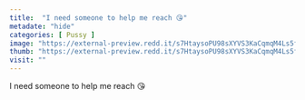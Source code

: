 ```yaml
---
title:  "I need someone to help me reach 😘"
metadate: "hide"
categories: [ Pussy ]
image: "https://external-preview.redd.it/s7HtaysoPU98sXYVS3KaCqmqM4Ls5fwE2tzKZNGX1fc.jpg?auto=webp&s=a2d50517d65726f771543ee302c332b572c8eebf"
thumb: "https://external-preview.redd.it/s7HtaysoPU98sXYVS3KaCqmqM4Ls5fwE2tzKZNGX1fc.jpg?width=320&crop=smart&auto=webp&s=99708aebd64763af74f8b6999c7d988817fbb263"
visit: ""
---
```

I need someone to help me reach 😘
